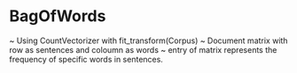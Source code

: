 # BagOfWords
~ Using CountVectorizer with fit_transform(Corpus)
~ Document matrix with row as sentences and coloumn as words
~ entry of matrix represents the frequency of specific words in sentences.

